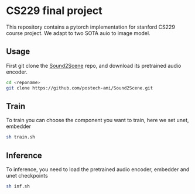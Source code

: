 # CS229 final project 
This repository contains a pytorch implementation for stanford CS229 course project. We adapt to two SOTA auio to image model.
## Usage
First git clone the [Sound2Scene](https://github.com/postech-ami/Sound2Scene/tree/main) repo, and download its pretrained audio encoder.
```bash
cd <reponame>
git clone https://github.com/postech-ami/Sound2Scene.git
```
## Train
To train you can choose the component you want to train, here we set unet, embedder 
```bash
sh train.sh
```

## Inference
To inference, you need to load the pretrained audio encoder, embedder and unet checkpoints
```bash
sh inf.sh
```
